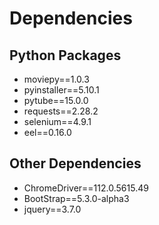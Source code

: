 # Dependencies
## Python Packages
- moviepy==1.0.3
- pyinstaller==5.10.1
- pytube==15.0.0
- requests==2.28.2
- selenium==4.9.1
- eel==0.16.0
## Other Dependencies
- ChromeDriver==112.0.5615.49
- BootStrap==5.3.0-alpha3
- jquery==3.7.0